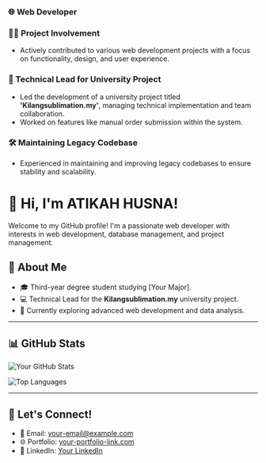 ### 🌐 Web Developer  

### 👩‍💻 Project Involvement  
- Actively contributed to various web development projects with a focus on functionality, design, and user experience.  

### 🏫 Technical Lead for University Project  
- Led the development of a university project titled **'Kilangsublimation.my'**, managing technical implementation and team collaboration.  
- Worked on features like manual order submission within the system.  

### 🛠️ Maintaining Legacy Codebase  
- Experienced in maintaining and improving legacy codebases to ensure stability and scalability.  

# 👋 Hi, I'm ATIKAH HUSNA!  

Welcome to my GitHub profile! I'm a passionate web developer with interests in web development, database management, and project management.  

## 🌟 About Me  
- 🎓 Third-year degree student studying [Your Major].  
- 💻 Technical Lead for the **Kilangsublimation.my** university project.  
- 🌱 Currently exploring advanced web development and data analysis.  

---

## 📊 GitHub Stats  

![Your GitHub Stats](https://github-readme-stats.vercel.app/api?username=yourusername&show_icons=true&count_private=true&theme=radical)  

![Top Languages](https://github-readme-stats.vercel.app/api/top-langs/?username=yourusername&layout=compact&theme=radical)  

---

## 🚀 Let's Connect!  
- 📧 Email: [your-email@example.com](mailto:your-email@example.com)  
- 🌐 Portfolio: [your-portfolio-link.com](https://your-portfolio-link.com)  
- 💼 LinkedIn: [Your LinkedIn](https://linkedin.com/in/yourprofile)  

